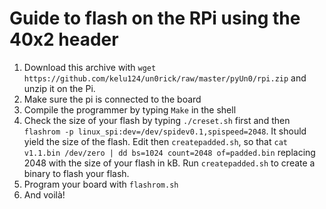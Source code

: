 # Guide to flash on the RPi using the 40x2 header


1. Download this archive with `wget https://github.com/kelu124/un0rick/raw/master/pyUn0/rpi.zip` and unzip it on the Pi.
2. Make sure the pi is connected to the board
3. Compile the programmer by typing `Make` in the shell
4. Check the size of your flash by typing `./creset.sh` first and then `flashrom -p linux_spi:dev=/dev/spidev0.1,spispeed=2048`. It should yield the size of the flash. Edit then `createpadded.sh`, so that `cat v1.1.bin /dev/zero | dd bs=1024 count=2048 of=padded.bin` replacing 2048 with the size of your flash in kB. Run `createpadded.sh` to create a binary to flash your flash.
5. Program your board with `flashrom.sh`
6. And voilà!
